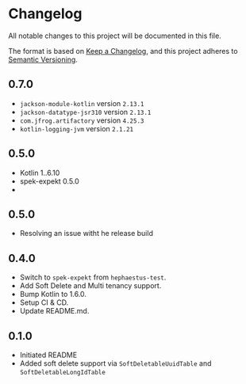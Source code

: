 # Changelog

All notable changes to this project will be documented in this file.

The format is based on [Keep a Changelog](https://keepachangelog.com/en/1.0.0/),
and this project adheres to [Semantic Versioning](https://semver.org/spec/v2.0.0.html).

## 0.7.0
- `jackson-module-kotlin` version `2.13.1`
- `jackson-datatype-jsr310` version `2.13.1`
- `com.jfrog.artifactory` version `4.25.3`
- `kotlin-logging-jvm` version `2.1.21`

## 0.5.0

- Kotlin 1..6.10
- spek-expekt 0.5.0
- 
## 0.5.0

- Resolving an issue witht he release build

## 0.4.0
- Switch to `spek-expekt` from `hephaestus-test`.
- Add Soft Delete and Multi tenancy support.
- Bump Kotlin to 1.6.0.
- Setup CI & CD.
- Update README.md.

## 0.1.0

- Initiated README
- Added soft delete support via `SoftDeletableUuidTable` and `SoftDeletableLongIdTable`
